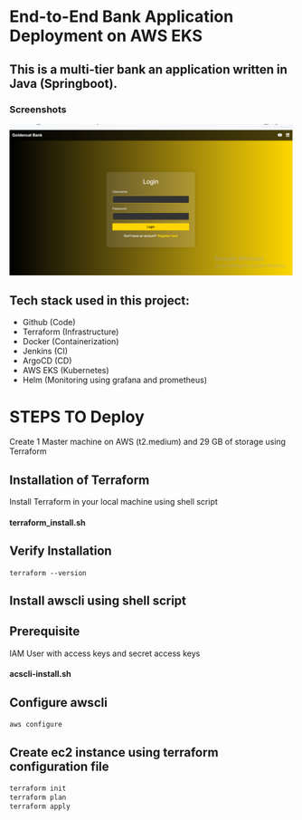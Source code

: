 
# End-to-End Bank Application Deployment on AWS EKS


## This is a multi-tier bank an application written in Java (Springboot).

### Screenshots

![App Screenshot](https://github.com/2604manishyadav/Bankapp/blob/86627cd7887c50fd3be7550a35dc65625a5bde15/springboot.PNG)

## Tech stack used in this project:

- Github (Code)  
- Terraform (Infrastructure)  
- Docker (Containerization)  
- Jenkins (CI)  
- ArgoCD (CD)  
- AWS EKS (Kubernetes)  
- Helm (Monitoring using grafana and prometheus)


# STEPS TO Deploy

Create 1 Master machine on AWS (t2.medium)    and 29 GB of storage using Terraform

## Installation of Terraform

Install Terraform in your local machine using shell script
 
#### terraform_install.sh 

## Verify Installation

    terraform --version

## Install awscli using shell script

## Prerequisite
IAM User with access keys and secret access keys

#### acscli-install.sh

## Configure awscli

    aws configure

## Create ec2 instance using terraform configuration file

    terraform init 
    terraform plan  
    terraform apply









